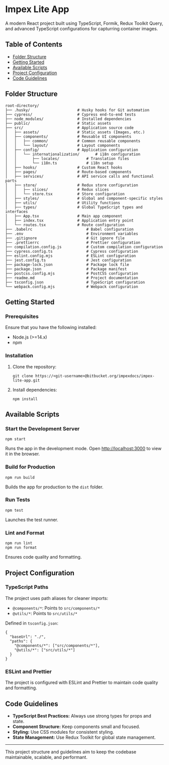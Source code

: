 # Impex Lite App

A modern React project built using TypeScript, Formik, Redux Toolkit Query, and advanced TypeScript configurations for capturring container images.

## Table of Contents

- [Folder Structure]()
- [Getting Started]()
- [Available Scripts]()
- [Project Configuration]()
- [Code Guidelines]()

## Folder Structure

```
root-directory/
├── .husky/              		# Husky hooks for Git automation
├── cypress/             		# Cypress end-to-end tests
├── node_modules/        		# Installed dependencies
├── public/              		# Static assets
├── src/                 		# Application source code
│   ├── assets/          		# Static assets (Images, etc.)
│   ├── components/      		# Reusable UI components
│   │   ├── common/      		# Common reusable components
│   │   └── layout/      		# Layout components
│   ├── config/      	 		# Application configuration
│   │   └── internationalization/       # i18n configuration
│   │       ├── locales/      		# Translation files
│   │       └── i18n.ts      		# i18n setup
│   ├── hooks/           		# Custom React hooks
│   ├── pages/           		# Route-based components
│   ├── services/        		# API service calls and functional parts
│   ├── store/           		# Redux store configuration
│   │   ├── slices/       		# Redux slices
│   │   └── store.tsx      		# Store configuration
│   ├── styles/          		# Global and component-specific styles
│   ├── utils/           		# Utility functions
│   ├── types/          		# Global TypeScript types and interfaces
│   ├── App.tsx          		# Main app component
│   ├── index.tsx        		# Application entry point
│   └── routes.tsx        		# Route configuration
├── .babelrc                  		# Babel configuration
├── .env                      		# Environment variables
├── .gitignore                		# Git ignore file
├── .prettierrc               		# Prettier configuration
├── compilation.config.js     		# Custom compilation configuration
├── cypress.config.ts         		# Cypress configuration
├── eslint.config.mjs         		# ESLint configuration
├── jest.config.ts            		# Jest configuration
├── package-lock.json         		# Package lock file
├── package.json              		# Package manifest
├── postcss.config.mjs        		# PostCSS configuration
├── readme.md                 		# Project documentation
├── tsconfig.json             		# TypeScript configuration
└── webpack.config.mjs         		# Webpack configuration
```

## Getting Started

### Prerequisites

Ensure that you have the following installed:

- Node.js (>=14.x)
- npm

### Installation

1. Clone the repository:

   ```
   git clone https://<git-username>@bitbucket.org/impexdocs/impex-lite-app.git
   ```

2. Install dependencies:

   ```
   npm install
   ```

## Available Scripts

### Start the Development Server

```
npm start
```

Runs the app in the development mode. Open [http://localhost:3000]() to view it in the browser.

### Build for Production

```
npm run build
```

Builds the app for production to the `dist` folder.

### Run Tests

```
npm test
```

Launches the test runner.

### Lint and Format

```
npm run lint
npm run format
```

Ensures code quality and formatting.

## Project Configuration

### TypeScript Paths

The project uses path aliases for cleaner imports:

- `@components/*`: Points to `src/components/*`
- `@utils/*`: Points to `src/utils/*`

Defined in `tsconfig.json`:

```
{
  "baseUrl": "./",
  "paths": {
    "@components/*": ["src/components/*"],
    "@utils/*": ["src/utils/*"]
  }
}
```

### ESLint and Prettier

The project is configured with ESLint and Prettier to maintain code quality and formatting.

## Code Guidelines

- **TypeScript Best Practices:** Always use strong types for props and state.
- **Component Structure:** Keep components small and focused.
- **Styling:** Use CSS modules for consistent styling.
- **State Management:** Use Redux Toolkit for global state management.

---

This project structure and guidelines aim to keep the codebase maintainable, scalable, and performant.
